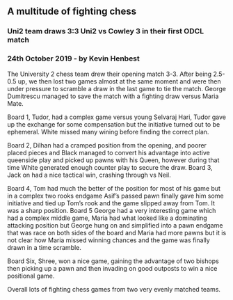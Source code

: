 ## A multitude of fighting chess

### Uni2 team draws 3:3 Uni2 vs Cowley 3 in their first ODCL match
### 24th October 2019 - by Kevin Henbest

The University 2 chess team drew their opening match 3-3. After being 2.5-0.5 up, we then lost two games almost at the same moment and were then under pressure to scramble a draw in the last game to tie the match.   George Dumitrescu managed to save the match with a fighting draw versus Maria Mate. 

Board 1, Tudor, had a complex game versus young Selvaraj Hari, Tudor gave up the exchange for some compensation but the initiative turned out to be ephemeral. White missed many wining before finding the correct plan.

Board 2, Dilhan had a cramped position from the opening, and poorer placed pieces and Black managed to convert his advantage into active queenside play and picked up pawns with his Queen, however during that time White generated enough counter play to secure the draw. 
Board 3, Jack on had a nice tactical win, crashing through vs Neil.

Board 4, Tom had much the better of the position for most of his game but in a complex two rooks endgame Asif’s passed pawn finally gave him some initiative and tied up Tom’s rook and the game slipped away from Tom. It was a sharp position.
Board 5 George had a very interesting game which had a complex middle game, Maria had what looked like a dominating attacking position but George hung on and simplified into a pawn endgame that was race on both sides of the board and Maria had more pawns but it is not clear how Maria missed winning chances and the game was finally drawn in a time scramble.

Board Six, Shree, won a nice game, gaining the advantage of two bishops then picking up a pawn and then invading on good outposts to win a nice positional game. 

Overall lots of fighting chess games from two very evenly matched teams.